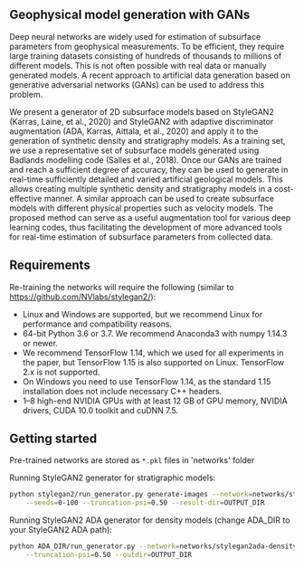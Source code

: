 ## Geophysical model generation with GANs

Deep neural networks are widely used for estimation of subsurface parameters from geophysical measurements. To be efficient, they require large training datasets consisting of hundreds of thousands to millions of different models. This is not often possible with real data or manually generated models. A recent approach to artificial data generation based on generative adversarial networks (GANs) can be used to address this problem.<br>

We present a generator of 2D subsurface models based on StyleGAN2 (Karras, Laine, et al., 2020) and StyleGAN2 with adaptive discriminator augmentation (ADA, Karras, Aittala, et al., 2020) and apply it to the generation of synthetic density and stratigraphy models. As a training set, we use a representative set of subsurface models generated using Badlands modelling code (Salles et al., 2018). Once our GANs are trained and reach a sufficient degree of accuracy, they can be used to generate in real-time sufficiently detailed and varied artificial geological models. This allows creating multiple synthetic density and stratigraphy models in a cost-effective manner. A similar approach can be used to create subsurface models with different physical properties such as velocity models. The proposed method can serve as a useful augmentation tool for various deep learning codes, thus facilitating the development of more advanced tools for real-time estimation of subsurface parameters from collected data.


## Requirements

Re-training the networks will require the following (similar to https://github.com/NVlabs/stylegan2/):

* Linux and Windows are supported, but we recommend Linux for performance and compatibility reasons.
* 64-bit Python 3.6 or 3.7. We recommend Anaconda3 with numpy 1.14.3 or newer.
* We recommend TensorFlow 1.14, which we used for all experiments in the paper, but TensorFlow 1.15 is also supported on Linux. TensorFlow 2.x is not supported.
* On Windows you need to use TensorFlow 1.14, as the standard 1.15 installation does not include necessary C++ headers.
* 1&ndash;8 high-end NVIDIA GPUs with at least 12 GB of GPU memory, NVIDIA drivers, CUDA 10.0 toolkit and cuDNN 7.5.

## Getting started

Pre-trained networks are stored as `*.pkl` files in 'networks' folder

Running StyleGAN2 generator for stratigraphic models:

```.bash
python stylegan2/run_generator.py generate-images --network=networks/stylegan2-stratigraphy6000.pkl \
    --seeds=0-100 --truncation-psi=0.50 --result-dir=OUTPUT_DIR
```

Running StyleGAN2 ADA generator for density models (change ADA_DIR to your StyleGAN2 ADA path):

```.bash
python ADA_DIR/run_generator.py --network=networks/stylegan2ada-density1000.pkl --seeds=0-100 \
    --truncation-psi=0.50 --outdir=OUTPUT_DIR
```
